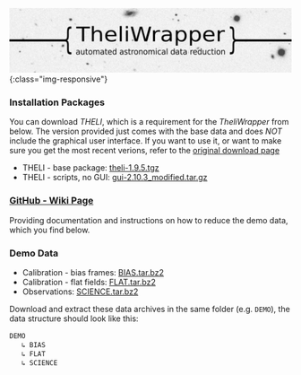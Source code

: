 ![](https://github.com/jlvdb/TheliWrapper/blob/gh-pages/wiki_images/img/logo.jpeg){:class="img-responsive"}


### Installation Packages

You can download *THELI*, which is a requirement for the *TheliWrapper* from below. The version provided just comes with the base data and does *NOT* include the graphical user interface. If you want to use it, or want to make sure you get the most recent verions, refer to the [original download page](https://www.astro.uni-bonn.de/theli/gui/download.html)

* THELI - base package: [theli-1.9.5.tgz](https://github.com/jlvdb/TheliWrapper/raw/gh-pages/INSTALL/theli-1.9.5.tgz)
* THELI - scripts, no GUI: [gui-2.10.3_modified.tar.gz](https://github.com/jlvdb/TheliWrapper/raw/gh-pages/INSTALL/gui-2.10.3_modified.tar.gz)


### [GitHub - Wiki Page](https://github.com/jlvdb/TheliWrapper/wiki)

Providing documentation and instructions on how to reduce the demo data, which you find below.


### Demo Data

* Calibration - bias frames: [BIAS.tar.bz2](https://github.com/jlvdb/TheliWrapper/raw/gh-pages/usage-demo/BIAS.tar.bz2)
* Calibration - flat fields: [FLAT.tar.bz2](https://github.com/jlvdb/TheliWrapper/raw/gh-pages/usage-demo/FLAT.tar.bz2)
* Observations: [SCIENCE.tar.bz2](https://github.com/jlvdb/TheliWrapper/raw/gh-pages/usage-demo/SCIENCE.tar.bz2)

Download and extract these data archives in the same folder (e.g. `DEMO`), the data structure should look like this:
    
    DEMO
       ↳ BIAS
       ↳ FLAT
       ↳ SCIENCE
